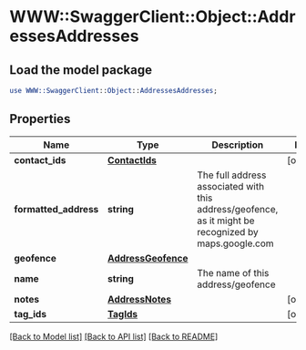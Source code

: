 # WWW::SwaggerClient::Object::AddressesAddresses

## Load the model package
```perl
use WWW::SwaggerClient::Object::AddressesAddresses;
```

## Properties
Name | Type | Description | Notes
------------ | ------------- | ------------- | -------------
**contact_ids** | [**ContactIds**](ContactIds.md) |  | [optional] 
**formatted_address** | **string** | The full address associated with this address/geofence, as it might be recognized by maps.google.com | 
**geofence** | [**AddressGeofence**](AddressGeofence.md) |  | 
**name** | **string** | The name of this address/geofence | 
**notes** | [**AddressNotes**](AddressNotes.md) |  | [optional] 
**tag_ids** | [**TagIds**](TagIds.md) |  | [optional] 

[[Back to Model list]](../README.md#documentation-for-models) [[Back to API list]](../README.md#documentation-for-api-endpoints) [[Back to README]](../README.md)


